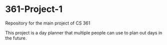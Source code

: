 # 361-Project-1
Repository for the main project of CS 361

This project is a day planner that multiple people can use to plan out days in the future.